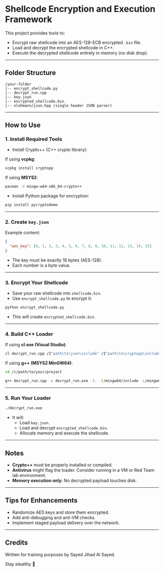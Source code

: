 # Shellcode Encryption and Execution Framework

This project provides tools to:
- Encrypt raw shellcode into an AES-128-ECB encrypted `.bin` file.
- Load and decrypt the encrypted shellcode in C++.
- Execute the decrypted shellcode entirely in memory (no disk drop).

---

## Folder Structure

```
/your-folder
|-- encrypt_shellcode.py
|-- decrypt_run.cpp
|-- key.json
|-- encrypted_shellcode.bin
|-- nlohmann/json.hpp (single header JSON parser)
```

---

## How to Use

### 1. Install Required Tools

- Install Crypto++ (C++ crypto library):

If using **vcpkg**:
```bash
vcpkg install cryptopp
```

If using **MSYS2**:
```bash
pacman -S mingw-w64-x86_64-crypto++
```

- Install Python package for encryption:
```bash
pip install pycryptodome
```

---

### 2. Create `key.json`

Example content:

```json
{
  "aes_key": [0, 1, 2, 3, 4, 5, 6, 7, 8, 9, 10, 11, 12, 13, 14, 15]
}
```

- The key must be exactly 16 bytes (AES-128).
- Each number is a byte value.

---

### 3. Encrypt Your Shellcode

- Save your raw shellcode into `shellcode.bin`.
- Use `encrypt_shellcode.py` to encrypt it:

```bash
python encrypt_shellcode.py
```

- This will create `encrypted_shellcode.bin`.

---

### 4. Build C++ Loader

If using **cl.exe (Visual Studio)**:

```bash
cl decrypt_run.cpp /I"path\to\json\include" /I"path\to\cryptopp\include" /link /LIBPATH:"path\to\cryptopp\lib" cryptlib.lib
```

If using **g++ (MSYS2 MinGW64)**:

```bash
cd /c/path/to/your/project

g++ decrypt_run.cpp -o decrypt_run.exe -I. -I/mingw64/include -L/mingw64/lib -lcryptopp -static
```

---

### 5. Run Your Loader

```bash
./decrypt_run.exe
```

- It will:
  - Load `key.json`.
  - Load and decrypt `encrypted_shellcode.bin`.
  - Allocate memory and execute the shellcode.

---

## Notes

- **Crypto++** must be properly installed or compiled.
- **Antivirus** might flag the loader. Consider running in a VM or Red Team lab environment.
- **Memory execution only**: No decrypted payload touches disk.

---

## Tips for Enhancements

- Randomize AES keys and store them encrypted.
- Add anti-debugging and anti-VM checks.
- Implement staged payload delivery over the network.

---

## Credits

Written for training purposes by Sayed Jihad Al Sayed.

Stay stealthy 🚀

